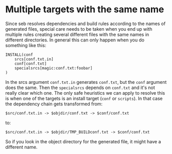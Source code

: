 # Multiple targets with the same name

Since seb resolves dependencies and build rules according to the names of
generated files, special care needs to be taken when you end up with multiple
rules creating several different files with the same names in different
directories. In general this can only happen when you do something like this:

    INSTALL(conf
        srcs[conf.txt.in]
        conf[conf.txt]
        specialsrcs[magic:conf.txt:foobar]
    )
  
In the srcs argument `conf.txt.in` generates `conf.txt`, but the `conf`
argument does the same. Then the `specialsrcs` depends on `conf.txt` and it's
not really clear which one. The only safe heuristics we can apply to resolve
this is when one of the targets is an install target (`conf` or `scripts`). In
that case the dependency chain gets transformed from:

    $src/conf.txt.in -> $objdir/conf.txt -> $conf/conf.txt

to:

    $src/conf.txt.in -> $objdir/TMP_BUILDconf.txt -> $conf/conf.txt

So if you look in the object directory for the generated file, it might have a
different name.
